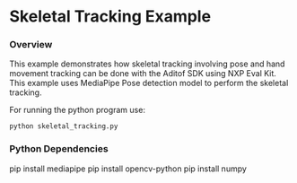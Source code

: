 # Skeletal Tracking Example

### Overview
This example demonstrates how skeletal tracking involving pose and hand movement tracking can be done with the Aditof SDK using NXP Eval Kit. This example uses MediaPipe Pose detection model to perform the skeletal tracking.

For running the python program use:
```console
python skeletal_tracking.py
```

### Python Dependencies

pip install mediapipe
pip install opencv-python
pip install numpy